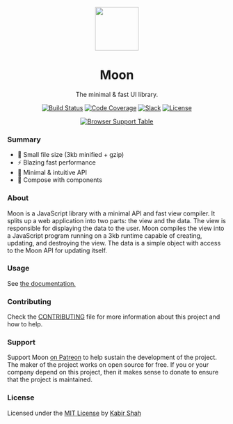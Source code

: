 <p align="center"><a href="https://kbrsh.github.io/moon" target="_blank"><img width="100" src="https://raw.githubusercontent.com/kbrsh/moon/gh-pages/img/logo.png"></a></p>
<h1 align="center">Moon</h1>
<p align="center">The minimal & fast UI library.</p>
<p align="center">
	<a href="https://travis-ci.org/kbrsh/moon"><img src="https://travis-ci.org/kbrsh/moon.svg?branch=master" alt="Build Status"></a>
	<a href="https://codecov.io/gh/kbrsh/moon"><img src="https://codecov.io/gh/kbrsh/moon/branch/master/graph/badge.svg" alt="Code Coverage"></a>
	<a href="https://moon-slack.herokuapp.com"><img src="https://moon-slack.herokuapp.com/badge.svg" alt="Slack"></a>
	<a href="https://kbrsh.github.io/license"><img src="https://img.shields.io/badge/license-MIT-blue.svg" alt="License"></a>
</p>
<p align="center">
  <a href="https://saucelabs.com/u/KingPixil"><img src="https://saucelabs.com/browser-matrix/KingPixil.svg" alt="Browser Support Table"></a>
</p>

### Summary

- :tada: Small file size (3kb minified + gzip)
- :zap: Blazing fast performance
- :rocket: Minimal & intuitive API
- :hammer: Compose with components

### About

Moon is a JavaScript library with a minimal API and fast view compiler. It splits up a web application into two parts: the view and the data. The view is responsible for displaying the data to the user. Moon compiles the view into a JavaScript program running on a 3kb runtime capable of creating, updating, and destroying the view. The data is a simple object with access to the Moon API for updating itself.

### Usage

See [the documentation.](https://kbrsh.github.io/moon)

### Contributing

Check the [CONTRIBUTING](/CONTRIBUTING.md) file for more information about this project and how to help.

### Support

Support Moon [on Patreon](https://patreon.com/kbrsh) to help sustain the development of the project. The maker of the project works on open source for free. If you or your company depend on this project, then it makes sense to donate to ensure that the project is maintained.

### License

Licensed under the [MIT License](https://kbrsh.github.io/license) by [Kabir Shah](https://kabir.sh)
